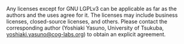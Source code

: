 Any licenses except for GNU LGPLv3 can be applicable as far as the authors and the uses agree for it.
The licenses may include business licenses, closed-source licenses, and others.
Please contact the corresponding author (Yoshiaki Yasuno, University of Tsukuba, yoshiaki.yasuno@cog-labs.org) to obtain an explicit agreement.